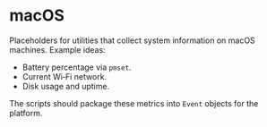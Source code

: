 # macOS

Placeholders for utilities that collect system information on macOS machines. Example ideas:

- Battery percentage via `pmset`.
- Current Wi‑Fi network.
- Disk usage and uptime.

The scripts should package these metrics into `Event` objects for the platform.
